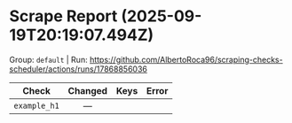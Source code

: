 # Scrape Report (2025-09-19T20:19:07.494Z)

Group: `default`  |  Run: https://github.com/AlbertoRoca96/scraping-checks-scheduler/actions/runs/17868856036

| Check | Changed | Keys | Error |
|---|:---:|:--|:--|
| `example_h1` | — |  |  |
